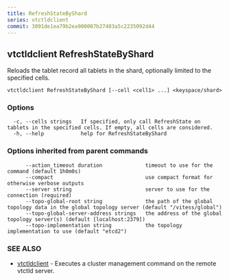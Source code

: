 ```yaml
---
title: RefreshStateByShard
series: vtctldclient
commit: 3091de1ea79b2ea900007b27403a5c2235092d44
---
```

## vtctldclient RefreshStateByShard

Reloads the tablet record all tablets in the shard, optionally limited to the specified cells.

```
vtctldclient RefreshStateByShard [--cell <cell1> ...] <keyspace/shard>
```

### Options

```
  -c, --cells strings   If specified, only call RefreshState on tablets in the specified cells. If empty, all cells are considered.
  -h, --help            help for RefreshStateByShard
```

### Options inherited from parent commands

```
      --action_timeout duration              timeout to use for the command (default 1h0m0s)
      --compact                              use compact format for otherwise verbose outputs
      --server string                        server to use for the connection (required)
      --topo-global-root string              the path of the global topology data in the global topology server (default "/vitess/global")
      --topo-global-server-address strings   the address of the global topology server(s) (default [localhost:2379])
      --topo-implementation string           the topology implementation to use (default "etcd2")
```

### SEE ALSO

* [vtctldclient](../)	 - Executes a cluster management command on the remote vtctld server.

